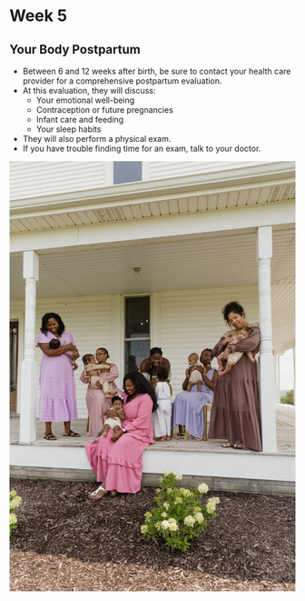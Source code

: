 # Week 5
## Your Body Postpartum
- Between 6 and 12 weeks after birth, be sure to contact your health care provider for a comprehensive postpartum evaluation.
- At this evaluation, they will discuss:
    - Your emotional well-being
    - Contraception or future pregnancies
    - Infant care and feeding
    - Your sleep habits
- They will also perform a physical exam.
- If you have trouble finding time for an exam, talk to your doctor.

![A group of women and children sitting on a porch](/images/sabrina_rains_motherhood_session/mothers_and_children_on_porch.jpg)
